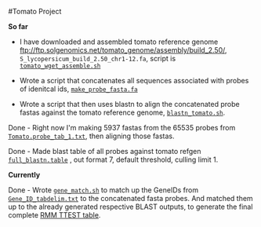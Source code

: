 #Tomato Project

**So far**
 
* I have downloaded and assembled tomato reference genome <ftp://ftp.solgenomics.net/tomato_genome/assembly/build_2.50/>,  `S_lycopersicum_build_2.50_chr1-12.fa`, script is [`tomato_wget_assemble.sh`](scripts/tomato_wget_assemble.sh) 

* Wrote a script that concatenates all sequences associated with probes of idenitcal ids, [`make_probe_fasta.fa`](scripts/make_probe_fasta.sh)

* Wrote a script that then uses blastn to align the concatenated probe fastas against the tomato reference genome, [`blastn_tomato.sh`](scripts/blastn_tomato.sh).
 
Done - Right now I'm making 5937 fastas from the 65535 probes from [`Tomato.probe_tab_1.txt`](./Tomato.probe_tab_1.txt), then aligning those fastas.

Done - Made blast table of all probes against tomato refgen [`full_blastn.table`](./full_blastn.table) , out format 7, default threshold, culling limit 1.

**Currently**

Done - Wrote [`gene_match.sh`](scripts/gene_match.sh) to match up the GeneIDs from [`Gene_ID_tabdelim.txt`](Gene_ID_tabdelim.txt) to the concatenated fasta probes. And matched them up to the already generated respective BLAST outputs, to generate the final complete [RMM TTEST table](Gene_ID_fulltable.txt).
